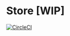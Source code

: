 # Store [WIP]

[![CircleCI](https://circleci.com/gh/khizar-ali/Store.svg?style=svg)](https://circleci.com/gh/khizar-ali/Store)
